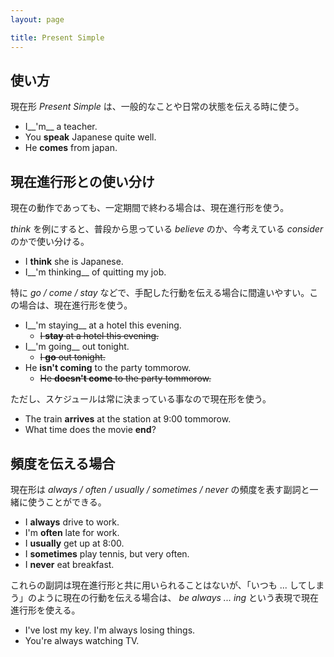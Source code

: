 ```yaml
---
layout: page

title: Present Simple
---
```


## 使い方

現在形 _Present Simple_ は、一般的なことや日常の状態を伝える時に使う。

* I__'m__ a teacher.
* You __speak__ Japanese quite well.
* He __comes__ from japan.

## 現在進行形との使い分け

現在の動作であっても、一定期間で終わる場合は、現在進行形を使う。

_think_ を例にすると、普段から思っている _believe_ のか、今考えている _consider_ のかで使い分ける。

* I __think__ she is Japanese.
* I__'m thinking__ of quitting my job.

特に _go / come / stay_ などで、手配した行動を伝える場合に間違いやすい。この場合は、現在進行形を使う。

* I__'m staying__ at a hotel this evening.
  * <del>I __stay__ at a hotel this evening.</del>
* I__'m going__ out tonight.
  * <del>I __go__ out tonight.</del>
* He __isn't coming__ to the party tommorow.
  * <del>He __doesn't come__ to the party tommorow.</del>

ただし、スケジュールは常に決まっている事なので現在形を使う。

* The train __arrives__ at the station at 9:00 tommorow.
* What time does the movie __end__?

## 頻度を伝える場合

現在形は _always / often / usually / sometimes / never_ の頻度を表す副詞と一緒に使うことができる。

* I __always__ drive to work.
* I'm __often__ late for work.
* I __usually__ get up at 8:00.
* I __sometimes__ play tennis, but very often.
* I __never__ eat breakfast.

これらの副詞は現在進行形と共に用いられることはないが、「いつも ... してしまう」のように現在の行動を伝える場合は、 _be always ... ing_ という表現で現在進行形を使える。

* I've lost my key. I'm always losing things.
* You're always watching TV.

